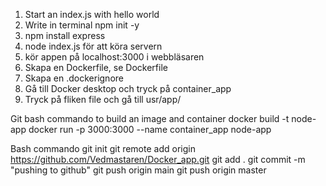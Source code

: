 1. Start an index.js with hello world
2. Write in terminal npm init -y
3. npm install express
4. node index.js för att köra servern
5. kör appen på localhost:3000 i webbläsaren
6. Skapa en Dockerfile, se Dockerfile
7. Skapa en .dockerignore
8. Gå till Docker desktop och tryck på container_app
9. Tryck på fliken file och gå till usr/app/

Git bash commando to build an image and container
docker build -t node-app
docker run -p 3000:3000 --name container_app node-app 

Bash commando
git init
git remote add origin https://github.com/Vedmastaren/Docker_app.git
git add .
git commit -m "pushing to github"
git push origin main
git push origin master


